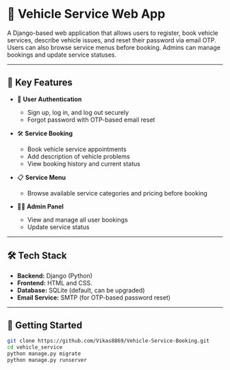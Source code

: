 # 🚗 Vehicle Service Web App

A Django-based web application that allows users to register, book vehicle services, describe vehicle issues, and reset their password via email OTP. Users can also browse service menus before booking. Admins can manage bookings and update service statuses.

---

## 🌟 Key Features

- 🔐 **User Authentication**
  - Sign up, log in, and log out securely
  - Forgot password with OTP-based email reset

- 🛠️ **Service Booking**
  - Book vehicle service appointments
  - Add description of vehicle problems
  - View booking history and current status

- 📋 **Service Menu**
  - Browse available service categories and pricing before booking

- 🧑‍💻 **Admin Panel**
  - View and manage all user bookings
  - Update service status

---

## 🛠 Tech Stack

- **Backend:** Django (Python)
- **Frontend:** HTML and CSS.
- **Database:** SQLite (default, can be upgraded)
- **Email Service:** SMTP (for OTP-based password reset)

---

## 🚀 Getting Started

```bash
git clone https://github.com/Vikas8869/Vehicle-Service-Booking.git
cd vehicle_service
python manage.py migrate
python manage.py runserver
